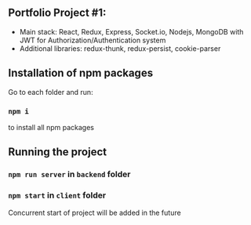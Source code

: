 ## Portfolio Project #1:
* Main stack: React, Redux, Express, Socket.io, Nodejs, MongoDB with JWT for Authorization/Authentication system
* Additional libraries: redux-thunk, redux-persist, cookie-parser

## Installation of npm packages

Go to each folder and run:

### `npm i`

to install all npm packages

## Running the project

### `npm run server` in `backend` folder

### `npm start` in `client` folder

Concurrent start of project will be added in the future
